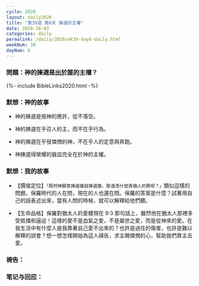 ```yaml
---
cycle: 2020
layout: daily2020
title: "第39週 第6天 揀選的主權"
date: 2020-10-03
categories: daily
permalink: /daily/2020/wk39-day6-daily.html
weekNum: 39
dayNum: 6
---
```


### 問題：神的揀選是出於誰的主權？

{%- include BibleLinks2020.html -%}

### 默想：神的故事 
+ 神的揀選是按神的應許，從不落空。

+ 神的揀選在乎召人的主，而不在乎行為。

+ 神的揀選在乎發憐憫的神，不在乎人的定意與奔跑。

+ 神揀選得榮耀的器皿完全在於神的主權。

### 默想：我的故事
+ 【價值定位】`「既然神願意揀選誰就揀選誰，那還憑什麼責備人的罪呢？」`類似這樣的問題，保羅時代的人在問，現在的人也還在問。保羅的答案是什麼？試著用自己的話表述出來，當有人問的時候，就可以解釋給他們聽。

+ 【生命品格】保羅對猶太人的愛體現在 9:3 那句話上，雖然他在猶太人那裡多受抵擋和逼迫！這樣的愛不是血氣之愛，不是屬世之愛，而是從神來的愛。在我生活中有什麼人是我靠著自己愛不出來的？也許是過往的傷害，也許是難以解釋的誤會？想一想怎樣開始為這人禱告，求主賜憐憫的心，幫助我們靠主去愛。

### 祷告：

### 笔记与回应：
